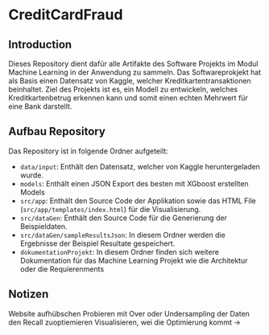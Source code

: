 # CreditCardFraud

## Introduction
Dieses Repository dient dafür alle Artifakte des Software Projekts im Modul Machine Learning in der Anwendung zu sammeln.
Das Softwareprokjekt hat als Basis einen Datensatz von Kaggle, welcher Kreditkartentransaktionen beinhaltet.
Ziel des Projekts ist es, ein Modell zu entwickeln, welches Kreditkartenbetrug erkennen kann und somit einen echten Mehrwert für eine Bank darstellt.

## Aufbau Repository
Das Repository ist in folgende Ordner aufgeteilt:
- `data/input`: Enthält den Datensatz, welcher von Kaggle heruntergeladen wurde.
- `models`: Enthält einen JSON Export des besten mit XGboost erstellten Models
- `src/app`: Enthält den Source Code der Applikation sowie das HTML File (`src/app/templates/index.html`) für die Visualisierung.
- `src/dataGen`: Enthält den Source Code für die Generierung der Beispieldaten.
- `src/dataGen/sampleResultsJson`: In diesem Ordner werden die Ergebnisse der Beispiel Resultate gespeichert.
- `dokumentationProjekt`: In diesem Ordner finden sich weitere Dokumentation für das Machine Learning Projekt wie die Architektur oder die Requierenments


## Notizen 
Website aufhübschen
Probieren mit Over oder Undersampling der Daten den Recall zuoptiemieren
Visualisieren, wei die Optimierung kommt -> 